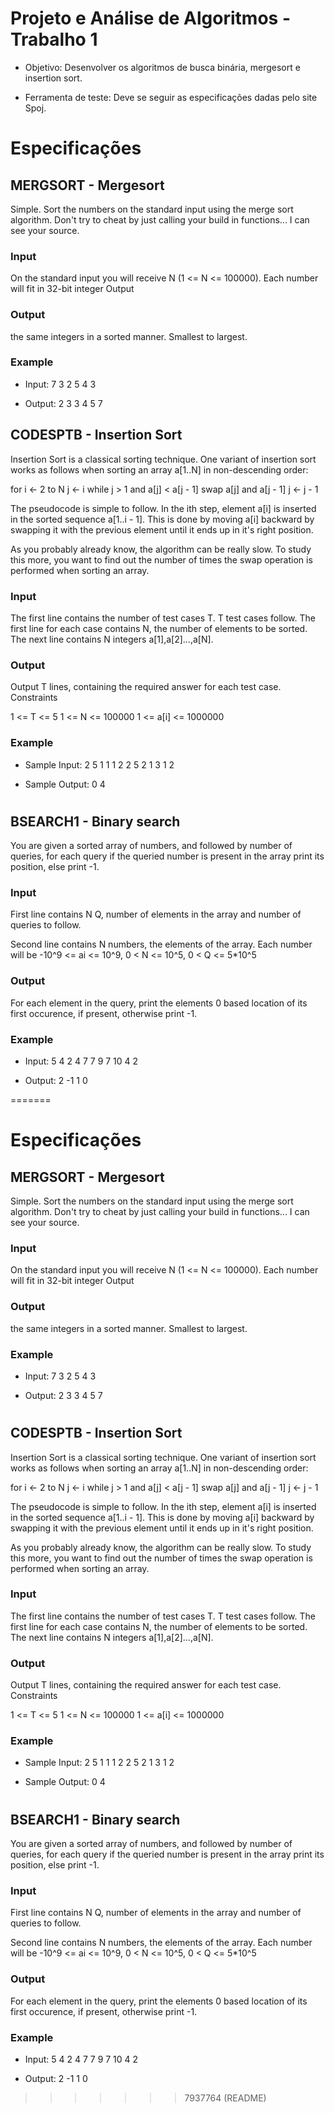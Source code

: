 # Projeto e Análise de Algoritmos - Trabalho 1

* Objetivo: Desenvolver os algoritmos de busca binária, mergesort e insertion sort.

* Ferramenta de teste: Deve se seguir as especificações dadas pelo site Spoj.

# Especificações


## MERGSORT - Mergesort

Simple. Sort the numbers on the standard input using the merge sort algorithm. Don't try to cheat by just calling your build in functions... I can see your source.

### Input

On the standard input you will receive N (1 <= N <= 100000). Each number will fit in 32-bit integer
Output

### Output

the same integers in a sorted manner. Smallest to largest.

### Example

* Input:
7 3 2 5 4 3

* Output:
2 3 3 4 5 7

## CODESPTB - Insertion Sort

Insertion Sort is a classical sorting technique. One variant of insertion sort works as follows when sorting an array a[1..N] in non-descending order:

for i <- 2 to N
    j <- i
    while j > 1 and a[j] < a[j - 1]
        swap a[j] and a[j - 1]
        j <- j - 1

The pseudocode is simple to follow. In the ith step, element a[i] is inserted in the sorted sequence a[1..i - 1]. This is done by moving a[i] backward by swapping it with the previous element until it ends up in it's right position.

As you probably already know, the algorithm can be really slow. To study this more, you want to find out the number of times the swap operation is performed when sorting an array.

### Input

The first line contains the number of test cases T. T test cases follow. The first line for each case contains N, the number of elements to be sorted. The next line contains N integers a[1],a[2]...,a[N].

### Output

Output T lines, containing the required answer for each test case.
Constraints

1 <= T <= 5
1 <= N <= 100000
1 <= a[i] <= 1000000

### Example

* Sample Input:
2
5
1 1 1 2 2
5
2 1 3 1 2

* Sample Output:
0
4

#

## BSEARCH1 - Binary search

You are given a sorted array of numbers, and followed by number of queries, for each query if the queried number is present in the array print its position, else print -1.

### Input

First line contains N Q, number of elements in the array and number of queries to follow.

Second line contains N numbers, the elements of the array. Each number will be -10^9 <= ai <= 10^9, 0 < N <= 10^5, 0 < Q <= 5*10^5

### Output

For each element in the query, print the elements 0 based location of its first occurence, if present, otherwise print -1.

### Example

* Input:
5 4
2 4 7 7 9
7
10
4
2

* Output:
2
-1
1
0

=======

# Especificações

## MERGSORT - Mergesort

Simple. Sort the numbers on the standard input using the merge sort algorithm. Don't try to cheat by just calling your build in functions... I can see your source.

### Input

On the standard input you will receive N (1 <= N <= 100000). Each number will fit in 32-bit integer
Output

### Output

the same integers in a sorted manner. Smallest to largest.

### Example

* Input:
7 3 2 5 4 3

* Output:
2 3 3 4 5 7

#

## CODESPTB - Insertion Sort

Insertion Sort is a classical sorting technique. One variant of insertion sort works as follows when sorting an array a[1..N] in non-descending order:

for i <- 2 to N
    j <- i
    while j > 1 and a[j] < a[j - 1]
        swap a[j] and a[j - 1]
        j <- j - 1

The pseudocode is simple to follow. In the ith step, element a[i] is inserted in the sorted sequence a[1..i - 1]. This is done by moving a[i] backward by swapping it with the previous element until it ends up in it's right position.

As you probably already know, the algorithm can be really slow. To study this more, you want to find out the number of times the swap operation is performed when sorting an array.

### Input

The first line contains the number of test cases T. T test cases follow. The first line for each case contains N, the number of elements to be sorted. The next line contains N integers a[1],a[2]...,a[N].

### Output

Output T lines, containing the required answer for each test case.
Constraints

1 <= T <= 5
1 <= N <= 100000
1 <= a[i] <= 1000000

### Example

* Sample Input:
2
5
1 1 1 2 2
5
2 1 3 1 2

* Sample Output:
0
4

#

## BSEARCH1 - Binary search

You are given a sorted array of numbers, and followed by number of queries, for each query if the queried number is present in the array print its position, else print -1.

### Input

First line contains N Q, number of elements in the array and number of queries to follow.

Second line contains N numbers, the elements of the array. Each number will be -10^9 <= ai <= 10^9, 0 < N <= 10^5, 0 < Q <= 5*10^5

### Output

For each element in the query, print the elements 0 based location of its first occurence, if present, otherwise print -1.

### Example

* Input:
5 4
2 4 7 7 9
7
10
4
2

* Output:
2
-1
1
0

>>>>>>> 7937764 (README)
